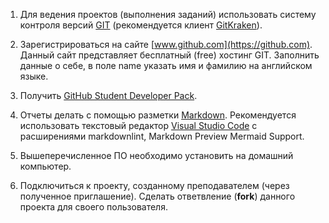 
1. Для ведения проектов (выполнения заданий) использовать систему контроля версий [GIT](https://git-scm.com/) (рекомендуется клиент [GitKraken](https://www.gitkraken.com/)).

2. Зарегистрироваться на сайте [www.github.com](https://github.com). Данный сайт представляет бесплатный (free) хостинг GIT. Заполнить данные о себе, в поле name указать имя и фамилию на английском языке.

3. Получить [GitHub Student Developer Pack](https://education.github.com/discount_requests/application).

4. Отчеты делать с помощью разметки [Markdown](https://gist.github.com/Jekins/2bf2d0638163f1294637). Рекомендуется использовать текстовый редактор [Visual Studio Code](https://code.visualstudio.com/) c расширениями markdownlint, Markdown Preview Mermaid Support.

5. Вышеперечисленное ПО необходимо установить на домашний компьютер.

6. Подключиться к проекту, созданному преподавателем (через полученное приглашение). Сделать ответвление (**fork**) данного проекта для своего пользователя.
